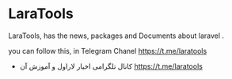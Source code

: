 # LaraTools
LaraTools, has the news, packages and Documents about laravel .



you can follow this, in Telegram Chanel
https://t.me/laratools



- کانال تلگرامی اخبار لاراول و آموزش آن
https://t.me/laratools
